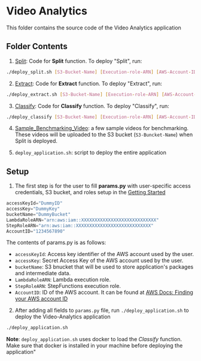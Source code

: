 # Video Analytics
This folder contains the source code of the Video Analytics application

## Folder Contents

1. [Split](Split): Code for **Split** function. To deploy "Split", run:
   
```bash
./deploy_split.sh [S3-Bucket-Name] [Execution-role-ARN] [AWS-Account-ID]"
```

2. [Extract](Extract): Code for **Extract** function. To deploy "Extract", run:

```bash
./deploy_extract.sh [S3-Bucket-Name] [Execution-role-ARN] [AWS-Account-ID]
```

3. [Classify](Classify): Code for **Classify** function. To deploy "Classify", run: 
   
```bash
./deploy_classify [S3-Bucket-Name] [Execution-role-ARN] [AWS-Account-ID]
```

4. [Sample_Benchmarking_Video](Sample_Benchmarking_Video/): a few sample videos for benchmarking.
These videos will be uploaded to the S3 bucket (`S3-Buncket-Name`) when Split is deployed.

5. `deploy_application.sh`: script to deploy the entire application


## Setup

1. The first step is for the user to fill **params.py** with user-specific access credentials, S3 bucket, and roles setup in the [Getting Started](../../README.md#getting-started)

```python
accessKeyId="DummyID" 
accessKey="DummyKey"
bucketName="DummyBucket"
LambdaRoleARN="arn:aws:iam::XXXXXXXXXXXXXXXXXXXXXXXXXXXX"
StepRoleARN="arn:aws:iam::XXXXXXXXXXXXXXXXXXXXXXXXXXXX"
AccountID="1234567890"
```

The contents of params.py is as follows:

* `accessKeyId`: Access key identifier of the AWS account used by the user. 
* `accessKey`: Secret Access Key of the AWS account used by the user. 
* `bucketName`: S3 bnucket that will be used to store application's packages and intermediate data.
* `LambdaRoleARN`: Lambda execution role.
* `StepRoleARN`: StepFunctions execution role.
* `AccountID`: ID of the AWS account. It can be found at [AWS Docs: Finding your AWS account ID](https://docs.aws.amazon.com/IAM/latest/UserGuide/console_account-alias.html#FindingYourAWSId)


2. After adding all fields to `params.py` file, run `./deploy_application.sh` to deploy the Video-Analytics application

```bash
./deploy_application.sh
```

**Note**: `deploy_application.sh` uses docker to load the *Classify* function. Make sure that docker is installed in your machine before deploying the application"
